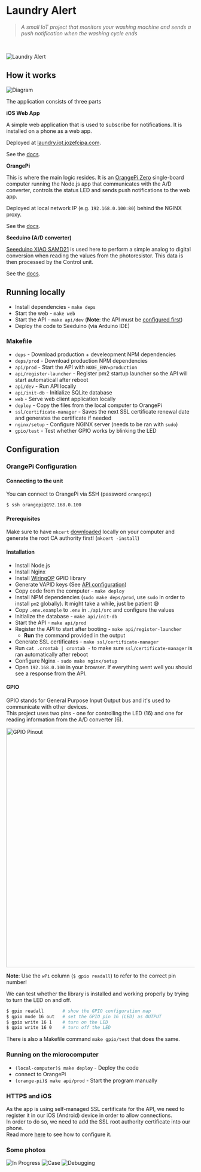 # Laundry Alert

> _A small IoT project that monitors your washing machine and sends a push notification when the washing cycle ends_
<br>

![Laundry Alert](./assets/laundry-alert.jpeg)

## How it works

![Diagram](./assets/diagram.png)

The application consists of three parts

**iOS Web App**

A simple web application that is used to subscribe for notifications. It is installed on a phone as a web app.

Deployed at [laundry.iot.jozefcipa.com](https://laundry.iot.jozefcipa.com/).

See the [docs](./src/web/README.md).

**OrangePi**

This is where the main logic resides. It is an [OrangePi Zero](http://www.orangepi.org/html/hardWare/computerAndMicrocontrollers/details/Orange-Pi-Zero.html
) single-board computer running the Node.js app that communicates with the A/D converter, controls the status LED and sends push notifications to the web app.

Deployed at local network IP (e.g. `192.168.0.100:80`) behind the NGINX proxy.

See the [docs](./src/api/README.md).

**Seeduino (A/D converter)**

[Seeeduino XIAO SAMD21](https://www.seeedstudio.com/Seeeduino-XIAO-Arduino-Microcontroller-SAMD21-Cortex-M0+-p-4426.html) is used here to perform a simple analog to digital conversion when reading the values from the photoresistor. This data is then processed by the Control unit.


See the [docs](./src/ad-converter/README.md).


## Running locally
- Install dependencies - `make deps`
- Start the web - `make web`
- Start the API - `make api/dev` (**Note**: the API must be [configured first](./src/api/README.md))
- Deploy the code to Seeduino (via Arduino IDE)

### Makefile
- `deps` - Download production + develeopment NPM dependencies
- `deps/prod` - Download production NPM dependencies
- `api/prod` - Start the API with `NODE_ENV=production`
- `api/register-launcher` - Register pm2 startup launcher so the API will start automaticall after reboot
- `api/dev` - Run API locally
- `api/init-db` - Initialize SQLite database
- `web` - Serve web client application locally
- `deploy` - Copy the files from the local computer to OrangePi
- `ssl/certificate-manager` - Saves the next SSL certificate renewal date and generates the certificate if needed
- `nginx/setup` - Configure NGINX server (needs to be ran with `sudo`)
- `gpio/test` - Test whether GPIO works by blinking the LED

## Configuration

### OrangePi Configuration

#### Connecting to the unit
You can connect to OrangePi via SSH (password `orangepi`)

```bash
$ ssh orangepi@192.168.0.100
```

#### Prerequisites

Make sure to have `mkcert` [downloaded](https://github.com/FiloSottile/mkcert) locally on your computer and generate the root CA authority first! (`mkcert -install`)

#### Installation

- Install Node.js
- Install Nginx
- Install [WiringOP](https://github.com/orangepi-xunlong/wiringOP) GPIO library
- Generate VAPID keys (See [API configuration](./src/api/README.md))
- Copy code from the computer - `make deploy`
- Install NPM dependencies (`sudo make deps/prod`, use `sudo` in order to install `pm2` globally). It might take a while, just be patient 😅
- Copy `.env.example` to `.env` in `./api/src` and configure the values
- Initialize the database - `make api/init-db`
- Start the API - `make api/prod`
- Register the API to start after booting - `make api/register-launcher`
  - **Run** the command provided in the output
- Generate SSL certificates - `make ssl/certificate-manager`
- Run `cat .crontab | crontab -` to make sure `ssl/certificate-manager` is ran automatically after reboot
- Configure Nginx - `sudo make nginx/setup`
- Open `192.168.0.100` in your browser. If everything went well you should see a response from the API.

#### GPIO
GPIO stands for General Purpose Input Output bus and it's used to communicate with other devices.<br>
This project uses two pins - one for controlling the LED (16) and one for reading information from the A/D converter (6).

<img src="./assets/gpio.png" width="640" alt="GPIO Pinout">

**Note**: Use the `wPi` column (`$ gpio readall`) to refer to the correct pin number!

We can test whether the library is installed and working properly by trying to turn the LED on and off.

```bash
$ gpio readall       # show the GPIO configuration map
$ gpio mode 16 out   # set the GPIO pin 16 (LED) as OUTPUT
$ gpio write 16 1    # turn on the LED
$ gpio write 16 0    # turn off the LED
```

There is also a Makefile command `make gpio/test` that does the same.

### Running on the microcomputer
- `(local-computer)$ make deploy` - Deploy the code
- connect to OrangePi
- `(orange-pi)$ make api/prod` - Start the program manually

### HTTPS and iOS

As the app is using self-managed SSL certificate for the API, we need to register it in our iOS (Android) device in order to allow connections. <br>
In order to do so, we need to add the SSL root authority certificate into our phone. <br>
Read more [here](https://jozefcipa.com/blog/self-signed-ssl-certificates-on-ios) to see how to configure it.


### Some photos

![In Progress](./assets/in-progres.jpeg)
![Case](./assets/case.jpeg)
![Debugging](./assets/debugging.jpeg)